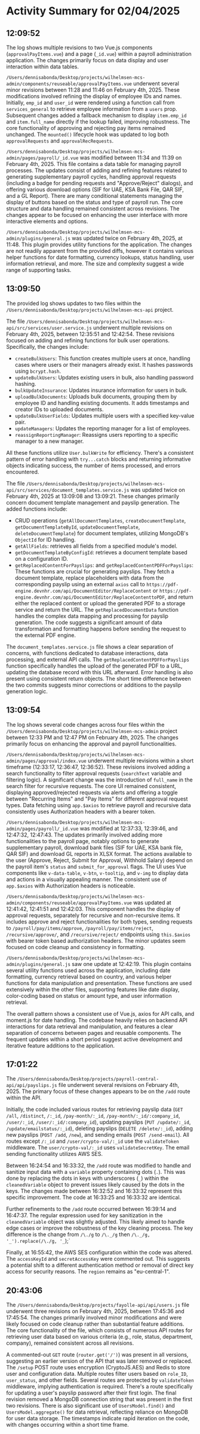 # Activity Summary for 02/04/2025

## 12:09:52
The log shows multiple revisions to two Vue.js components (`approvalPayItems.vue`) and a page (`_id.vue`) within a payroll administration application.  The changes primarily focus on data display and user interaction within data tables.

`/Users/dennisabonda/Desktop/projects/wilhelmsen-mcs-admin/components/reuseable/approvalPayItems.vue` underwent several minor revisions between 11:28 and 11:46 on February 4th, 2025.  These modifications involved refining the display of employee IDs and names.  Initially, `emp_id` and `user_id` were rendered using a function call from `services_general`  to retrieve employee information from a `users` prop. Subsequent changes added a fallback mechanism to display `item.emp_id` and `item.full_name` directly if the lookup failed, improving robustness.  The core functionality of approving and rejecting pay items remained unchanged.  The `mounted()` lifecycle hook was updated to log both `approvalRequests` and `approvalRecRequests`.

`/Users/dennisabonda/Desktop/projects/wilhelmsen-mcs-admin/pages/payroll/_id.vue` was modified between 11:34 and 11:39 on February 4th, 2025.  This file contains a data table for managing payroll processes. The updates consist of adding and refining features related to generating supplementary payroll cycles, handling approval requests (including a badge for pending requests and "Approve/Reject" dialogs), and offering various download options (SIF for UAE, KSA Bank File, QAR SIF, and a GL Report). There are many conditional statements managing the display of buttons based on the status and type of payroll run.  The core structure and data handling remained consistent across revisions.  The changes appear to be focused on enhancing the user interface with more interactive elements and options.

`/Users/dennisabonda/Desktop/projects/wilhelmsen-mcs-admin/plugins/general.js` was updated twice on February 4th, 2025, at 11:48. This plugin provides utility functions for the application.  The changes are not readily apparent from the provided diffs, however it contains various helper functions for date formatting, currency lookups, status handling, user information retrieval, and more.  The  size and complexity suggest a wide range of supporting tasks.


## 13:09:50
The provided log shows updates to two files within the `/Users/dennisabonda/Desktop/projects/wilhelmsen-mcs-api` project.

The file `/Users/dennisabonda/Desktop/projects/wilhelmsen-mcs-api/src/services/user.service.js` underwent multiple revisions on February 4th, 2025, between 12:35:51 and 12:42:54.  These revisions focused on adding and refining functions for bulk user operations.  Specifically, the changes include:

*   `createBulkUsers`: This function creates multiple users at once, handling cases where users or their managers already exist. It hashes passwords using `bcrypt.hash`.
*   `updateBulkUsers`: Updates existing users in bulk, also handling password hashing.
*   `bulkUpdateInsurance`:  Updates insurance information for users in bulk.
*   `uploadBulkDocuments`:  Uploads bulk documents, grouping them by employee ID and handling existing documents.  It adds timestamps and creator IDs to uploaded documents.
*   `updateBulkUserFields`: Updates multiple users with a specified key-value pair.
*   `updateManagers`: Updates the reporting manager for a list of employees.
*   `reassignReportingManager`: Reassigns users reporting to a specific manager to a new manager.


All these functions utilize `User.bulkWrite` for efficiency.  There's a consistent pattern of error handling with `try...catch` blocks and returning informative objects indicating success, the number of items processed, and errors encountered.


The file `/Users/dennisabonda/Desktop/projects/wilhelmsen-mcs-api/src/services/document_templates.service.js` was updated twice on February 4th, 2025 at 13:09:08 and 13:09:21. These changes primarily concern document template management and payslip generation. The added functions include:

*   CRUD operations (`getAllDocumentTemplates`, `createDocumentTemplate`, `getDocumentTemplateById`, `updateDocumentTemplate`, `deleteDocumentTemplate`) for document templates, utilizing MongoDB's `ObjectId` for ID handling.
*   `getAllFields`: retrieves all fields from a specified module's model.
*   `getDocumentTemplateByConfigId`: retrieves a document template based on a configuration ID.
*   `getReplacedContentForPayslips`: and `getReplacedContentPDFForPayslips`: These functions are crucial for generating payslips. They fetch a document template, replace placeholders with data from the corresponding payslip using an external `axios` call to  `https://pdf-engine.devnhr.com/api/DocumentEditor/ReplaceContent` or `https://pdf-engine.devnhr.com/api/DocumentEditor/ReplaceContenttoPDF`, and return either the replaced content or upload the generated PDF to a storage service and return the URL. The `getReplacedDocumentData` function handles the complex data mapping and processing for payslip generation.  The code suggests a significant amount of data transformation and formatting happens before sending the request to the external PDF engine.


The `document_templates.service.js` file shows a clear separation of concerns, with functions dedicated to database interactions, data processing, and external API calls.  The `getReplacedContentPDFForPayslips` function specifically handles the upload of the generated PDF to a URL, updating the database record with this URL afterward.  Error handling is also present using consistent return objects.  The short time difference between the two commits suggests minor corrections or additions to the payslip generation logic.


## 13:09:54
The log shows several code changes across four files within the `/Users/dennisabonda/Desktop/projects/wilhelmsen-mcs-admin` project between 12:33 PM and 12:47 PM on February 4th, 2025.  The changes primarily focus on enhancing the approval and payroll functionalities.

`/Users/dennisabonda/Desktop/projects/wilhelmsen-mcs-admin/pages/approval/index.vue` underwent multiple revisions within a short timeframe (12:33:17, 12:36:47, 12:36:52). These revisions involved adding a search functionality to filter approval requests (`searchText` variable and filtering logic).  A significant change was the introduction of `full_name` in the search filter for recursive requests. The core UI remained consistent, displaying approved/rejected requests via alerts and offering a toggle between "Recurring Items" and "Pay Items" for different approval request types.  Data fetching using `app.$axios` to retrieve payroll and recursive data consistently uses Authorization headers with a bearer token.

`/Users/dennisabonda/Desktop/projects/wilhelmsen-mcs-admin/pages/payroll/_id.vue` was modified at 12:37:33, 12:39:46, and 12:47:32, 12:47:43. The updates primarily involved adding more functionalities to the payroll page, notably options to generate supplementary payroll, download bank files (SIF for UAE, KSA bank file, QAR SIF) and download GL reports in XLSX format.  The actions available to the user (Approve, Reject, Submit for Approval, Withhold Salary) depend on the payroll item's `status` and `submit_for_approval` flags. The UI uses Vue components like `v-data-table`, `v-btn`, `v-tooltip`, and `v-img` to display data and actions in a visually appealing manner. The consistent use of `app.$axios` with Authorization headers is noticeable.

`/Users/dennisabonda/Desktop/projects/wilhelmsen-mcs-admin/components/reuseable/approvalPayItems.vue` was updated at 12:41:42, 12:41:51 and 12:42:03.  This component handles the display of approval requests, separately for recursive and non-recursive items. It includes approve and reject functionalities for both types, sending requests to `/payroll/pay/items/approve`, `/payroll/pay/items/reject`, `/recursive/approve/`, and `/recursive/reject/` endpoints using `this.$axios` with bearer token based authorization headers.  The minor updates seem focused on code cleanup and consistency in formatting.

`/Users/dennisabonda/Desktop/projects/wilhelmsen-mcs-admin/plugins/general.js` saw one update at 12:42:19. This plugin contains several utility functions used across the application, including date formatting, currency retrieval based on country, and various helper functions for data manipulation and presentation.  These functions are used extensively within the other files, supporting features like date display, color-coding based on status or amount type, and user information retrieval.


The overall pattern shows a consistent use of Vue.js, axios for API calls, and moment.js for date handling. The codebase heavily relies on backend API interactions for data retrieval and manipulation, and features a clear separation of concerns between pages and reusable components.  The frequent updates within a short period suggest active development and iterative feature additions to the application.


## 17:01:22
The `/Users/dennisabonda/Desktop/projects/payroll-central-api/api/payslips.js` file underwent several revisions on February 4th, 2025.  The primary focus of these changes appears to be on the `/add` route within the API.

Initially, the code included various routes for retrieving payslip data (`GET /all`, `/distinct`, `/:_id`, `/pay-month/:_id`, `/pay-month/:_id/:company_id`, `/user/:_id`, `/user/:_id/:company_id`), updating payslips (`PUT /update/:_id`, `/update/emailstatus/:_id`), deleting payslips (`DELETE /delete/:_id`), adding new payslips (`POST /add`, `/new`), and sending emails (`POST /send-email`).  All routes except `/:_id` and `/user/crypto-val/:_id` use the `validateToken` middleware. The `user/crypto-val/:_id` uses `validateSecretKey`.  The email sending functionality utilizes AWS SES.

Between 16:24:54 and 16:33:32, the `/add` route was modified to handle and sanitize input data with a `variable` property containing dots (`.`). This was done by replacing the dots in keys with underscores (`_`) within the `cleanedVariable` object to prevent issues likely caused by the dots in the keys.  The changes made between 16:32:52 and 16:33:32 represent this specific improvement.  The code at 16:33:25 and 16:33:32 are identical.

Further refinements to the `/add` route occurred between 16:39:14 and 16:47:37. The regular expression used for key sanitization in the `cleanedVariable` object was slightly adjusted. This likely aimed to handle edge cases or improve the robustness of the key cleaning process. The key difference is the change from `/\./g` to `/\._/g` then `/\._/g, '_').replace(/\./g, '_`);`


Finally, at 16:55:42, the AWS SES configuration within the code was altered. The `accessKeyId` and `secretAccessKey` were commented out.  This suggests a potential shift to a different authentication method or removal of direct key access for security reasons.  The `region` remains as "eu-central-1".


## 20:43:06
The `/Users/dennisabonda/Desktop/projects/fayolle-api/api/users.js` file underwent three revisions on February 4th, 2025, between 17:45:36 and 17:45:54.  The changes primarily involved minor modifications and were likely focused on code cleanup rather than substantial feature additions.  The core functionality of the file, which consists of numerous API routes for retrieving user data based on various criteria (e.g., role, status, department, company), remained consistent across all revisions.

A commented-out `GET` route (`router.get('/')`) was present in all versions, suggesting an earlier version of the API that was later removed or replaced.  The `/setup` POST route uses encryption (CryptoJS.AES) and Redis to store user and configuration data.  Multiple routes filter users based on `role_ID`, `user_status`, and other fields.  Several routes are protected by `validateToken` middleware, implying authentication is required.  There's a route specifically for updating a user's payslip password after their first login.  The final revision removed a MongoDB connection string that was present in the first two revisions.  There is also significant use of `UsersModel.find()` and `UsersModel.aggregate()` for data retrieval, reflecting reliance on MongoDB for user data storage. The timestamps indicate rapid iteration on the code, with changes occurring within a short time frame.
